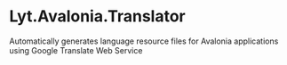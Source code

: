 # Lyt.Avalonia.Translator
Automatically generates language resource files for Avalonia applications using Google Translate Web Service 
